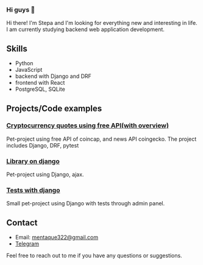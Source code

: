 ### Hi guys 👋

Hi there! I'm Stepa and I'm looking for everything new and interesting in life. I am currently studying backend web application development.

## Skills

- Python
- JavaScript
- backend with Django and DRF
- frontend with React
- PostgreSQL, SQLite

## Projects/Code examples

### [Сryptocurrency quotes using free API(with overview)](https://github.com/mentaque/cryptoapp)

Pet-project using free API of coincap, and news API coingecko. The project includes Django, DRF, pytest

### [Library on django](https://github.com/mentaque/book-library)

Pet-project using Django, ajax.

### [Tests with django](https://github.com/mentaque/site-with-tests)

Small pet-project using Django with tests through admin panel. 

## Contact

- Email: mentaque322@gmail.com
- [Telegram](https://t.me/topincash)

Feel free to reach out to me if you have any questions or suggestions.
